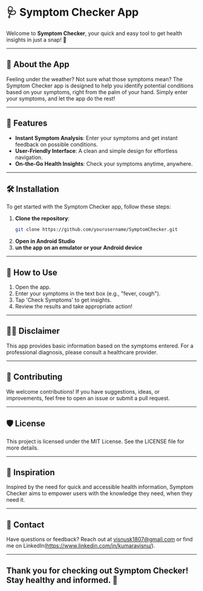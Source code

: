 # 🩺 Symptom Checker App

Welcome to **Symptom Checker**, your quick and easy tool to get health insights in just a snap! 🚀

---

## 📱 About the App

Feeling under the weather? Not sure what those symptoms mean? The Symptom Checker app is designed to help you identify potential conditions based on your symptoms, right from the palm of your hand. Simply enter your symptoms, and let the app do the rest!

---

## 🎯 Features

- **Instant Symptom Analysis**: Enter your symptoms and get instant feedback on possible conditions.
- **User-Friendly Interface**: A clean and simple design for effortless navigation.
- **On-the-Go Health Insights**: Check your symptoms anytime, anywhere.

---

## 🛠️ Installation

To get started with the Symptom Checker app, follow these steps:

1. **Clone the repository**:
   ```bash
   git clone https://github.com/yourusername/SymptomChecker.git
2. **Open in Android Studio**
3. **un the app on an emulator or your Android device**

---

## 🚀 How to Use
1. Open the app.
2. Enter your symptoms in the text box (e.g., "fever, cough").
3. Tap 'Check Symptoms' to get insights.
4. Review the results and take appropriate action!

---

## 👩‍⚕️ Disclaimer
This app provides basic information based on the symptoms entered. For a professional diagnosis, please consult a healthcare provider.

---

## 🌟 Contributing
We welcome contributions! If you have suggestions, ideas, or improvements, feel free to open an issue or submit a pull request.

---

## 🛡️ License
This project is licensed under the MIT License. See the LICENSE file for more details.

---

## 🧠 Inspiration
Inspired by the need for quick and accessible health information, Symptom Checker aims to empower users with the knowledge they need, when they need it.

---

## 💬 Contact
Have questions or feedback? Reach out at visnusk1807@gmail.com or find me on LinkedIn(https://www.linkedin.com/in/kumaravisnu/).

---

## Thank you for checking out Symptom Checker! Stay healthy and informed. 🌱
